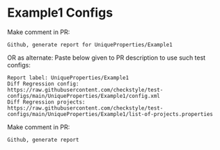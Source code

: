 # Example1 Configs
Make comment in PR:
```
Github, generate report for UniqueProperties/Example1
```
OR as alternate:
Paste below given to PR description to use such test configs:
```
Report label: UniqueProperties/Example1
Diff Regression config: https://raw.githubusercontent.com/checkstyle/test-configs/main/UniqueProperties/Example1/config.xml
Diff Regression projects: https://raw.githubusercontent.com/checkstyle/test-configs/main/UniqueProperties/Example1/list-of-projects.properties
```
Make comment in PR:
```
Github, generate report
```
